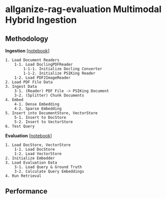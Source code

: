 # allganize-rag-evaluation Multimodal Hybrid Ingestion
## Methodology
**Ingestion** [[notebook]](./ingestion_v2507.ipynb)
```
1. Load Document Readers
    1-1. Load DoclingPDFReader
        1-1-1. Initialize Docling Converter
        1-1-2. Initialize PSIKing Reader
    1-2. Load PDF2ImageReader
2. Load PDF File Data
3. Ingest Data
    3-1. (Reader) PDF File -> PSIKing Document
    3-2. (Splitter) Chunk Documents
4. Embed
    4-1. Dense Embedding
    4-2. Sparse Embedding
5. Insert into DocumentStore, VectorStore
    5-1. Insert to DocStore
    5-2. Insert to VectorStore
6. Test Query
```

**Evaluation** [[notebook]](./evaluate_retrieval_v2507.ipynb)
```
1. Load DocStore, VectorStore
    1-1. Load DocStore
    1-2. Load VectorStore
2. Initialize Embedder
3. Load Evaluation Data
    3-1. Load Query & Ground Truth
    3-2. Calculate Query Embeddings
4. Run Retrieval
```

## Performance